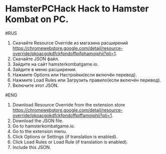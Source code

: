 # HamsterPCHack Hack to Hamster Kombat on PC.


#RUS
1. Скачайте Resource Override из магазина расширений https://chromewebstore.google.com/detail/resource-override/pkoacgokdfckfpndoffpifphamojphii?pli=1.
2. Скачайте JSON файл.
3. Зайдите на сайт hamsterkombatgame.io.
4. Зайдите в меню расширения.
5. Нажмите Options или Настройки(если включён перевод).
6. Нажмите Load Rules или Загрузить правило(если включён перевод).
7. Включите этот JSON.


#ENG
1. Download Resource Override from the extension store https://chromewebstore.google.com/detail/resource-override/pkoacgokdfckfpndoffpiffamojphii?pli=1.
2. Download the JSON file.
3. Go to hamsterkombatgame.io.
4. Go to the extension menu.
5. Click Options or Settings (if translation is enabled).
6. Click Load Rules or Load Rule (if translation is enabled).
7. Include this JSON.
